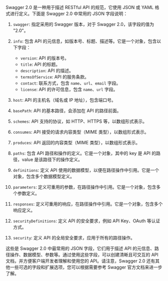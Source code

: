 Swagger 2.0 是一种用于描述 RESTful API 的规范，它使用 JSON 或 YAML 格式进行定义。下面是 Swagger 2.0 中常用的 JSON 字段说明：

1. `swagger`: 指定采用的 Swagger 版本，对于 Swagger 2.0，该字段的值为 "2.0"。

2. `info`: 包含 API 的元信息，如版本号、标题、描述等。它是一个对象，包含以下字段：
   - `version`: API 的版本号。
   - `title`: API 的标题。
   - `description`: API 的描述。
   - `termsOfService`: API 的服务条款。
   - `contact`: 联系方式，包含 `name`、`url`、`email` 字段。
   - `license`: API 的许可信息，包含 `name`、`url` 字段。

3. `host`: API 的主机名（域名或 IP 地址），包含端口号。

4. `basePath`: API 的基本路径，会添加在 API 的路径前面。

5. `schemes`: API 支持的协议，如 HTTP、HTTPS 等，以数组形式表示。

6. `consumes`: API 接受的请求内容类型（MIME 类型），以数组形式表示。

7. `produces`: API 返回的内容类型（MIME 类型），以数组形式表示。

8. `paths`: 包含 API 路径和操作的定义。它是一个对象，其中的 key 是 API 的路径，value 是该路径下的操作定义。

9. `definitions`: 定义 API 使用的数据模型，以便在路径操作中引用。它是一个对象，包含多个数据模型定义。

10. `parameters`: 定义可重用的参数，在路径操作中引用。它是一个对象，包含多个参数定义。

11. `responses`: 定义可重用的响应，在路径操作中引用。它是一个对象，包含多个响应定义。

12. `securityDefinitions`: 定义 API 的安全要求，例如 API Key、OAuth 等认证方式。

13. `security`: 定义 API 的全局安全要求，应用于所有的路径操作。

这些是 Swagger 2.0 中最常用的 JSON 字段，它们用于描述 API 的元信息、路径操作、数据模型、参数等。通过使用这些字段，可以创建清晰且可交互的 API 文档，并方便客户端开发者理解和使用您的 API。请注意，Swagger 2.0 还有其他一些可选的字段和扩展选项，您可以根据需要参考 Swagger 官方文档来进一步了解。